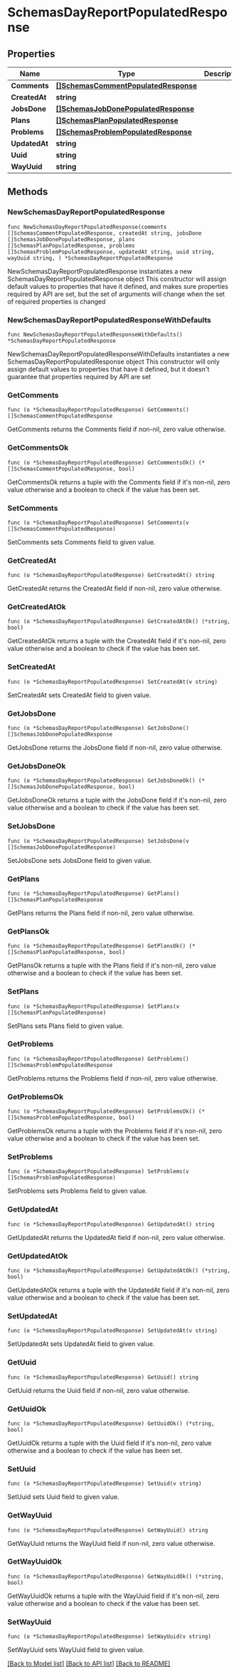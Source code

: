 # SchemasDayReportPopulatedResponse

## Properties

Name | Type | Description | Notes
------------ | ------------- | ------------- | -------------
**Comments** | [**[]SchemasCommentPopulatedResponse**](SchemasCommentPopulatedResponse.md) |  | 
**CreatedAt** | **string** |  | 
**JobsDone** | [**[]SchemasJobDonePopulatedResponse**](SchemasJobDonePopulatedResponse.md) |  | 
**Plans** | [**[]SchemasPlanPopulatedResponse**](SchemasPlanPopulatedResponse.md) |  | 
**Problems** | [**[]SchemasProblemPopulatedResponse**](SchemasProblemPopulatedResponse.md) |  | 
**UpdatedAt** | **string** |  | 
**Uuid** | **string** |  | 
**WayUuid** | **string** |  | 

## Methods

### NewSchemasDayReportPopulatedResponse

`func NewSchemasDayReportPopulatedResponse(comments []SchemasCommentPopulatedResponse, createdAt string, jobsDone []SchemasJobDonePopulatedResponse, plans []SchemasPlanPopulatedResponse, problems []SchemasProblemPopulatedResponse, updatedAt string, uuid string, wayUuid string, ) *SchemasDayReportPopulatedResponse`

NewSchemasDayReportPopulatedResponse instantiates a new SchemasDayReportPopulatedResponse object
This constructor will assign default values to properties that have it defined,
and makes sure properties required by API are set, but the set of arguments
will change when the set of required properties is changed

### NewSchemasDayReportPopulatedResponseWithDefaults

`func NewSchemasDayReportPopulatedResponseWithDefaults() *SchemasDayReportPopulatedResponse`

NewSchemasDayReportPopulatedResponseWithDefaults instantiates a new SchemasDayReportPopulatedResponse object
This constructor will only assign default values to properties that have it defined,
but it doesn't guarantee that properties required by API are set

### GetComments

`func (o *SchemasDayReportPopulatedResponse) GetComments() []SchemasCommentPopulatedResponse`

GetComments returns the Comments field if non-nil, zero value otherwise.

### GetCommentsOk

`func (o *SchemasDayReportPopulatedResponse) GetCommentsOk() (*[]SchemasCommentPopulatedResponse, bool)`

GetCommentsOk returns a tuple with the Comments field if it's non-nil, zero value otherwise
and a boolean to check if the value has been set.

### SetComments

`func (o *SchemasDayReportPopulatedResponse) SetComments(v []SchemasCommentPopulatedResponse)`

SetComments sets Comments field to given value.


### GetCreatedAt

`func (o *SchemasDayReportPopulatedResponse) GetCreatedAt() string`

GetCreatedAt returns the CreatedAt field if non-nil, zero value otherwise.

### GetCreatedAtOk

`func (o *SchemasDayReportPopulatedResponse) GetCreatedAtOk() (*string, bool)`

GetCreatedAtOk returns a tuple with the CreatedAt field if it's non-nil, zero value otherwise
and a boolean to check if the value has been set.

### SetCreatedAt

`func (o *SchemasDayReportPopulatedResponse) SetCreatedAt(v string)`

SetCreatedAt sets CreatedAt field to given value.


### GetJobsDone

`func (o *SchemasDayReportPopulatedResponse) GetJobsDone() []SchemasJobDonePopulatedResponse`

GetJobsDone returns the JobsDone field if non-nil, zero value otherwise.

### GetJobsDoneOk

`func (o *SchemasDayReportPopulatedResponse) GetJobsDoneOk() (*[]SchemasJobDonePopulatedResponse, bool)`

GetJobsDoneOk returns a tuple with the JobsDone field if it's non-nil, zero value otherwise
and a boolean to check if the value has been set.

### SetJobsDone

`func (o *SchemasDayReportPopulatedResponse) SetJobsDone(v []SchemasJobDonePopulatedResponse)`

SetJobsDone sets JobsDone field to given value.


### GetPlans

`func (o *SchemasDayReportPopulatedResponse) GetPlans() []SchemasPlanPopulatedResponse`

GetPlans returns the Plans field if non-nil, zero value otherwise.

### GetPlansOk

`func (o *SchemasDayReportPopulatedResponse) GetPlansOk() (*[]SchemasPlanPopulatedResponse, bool)`

GetPlansOk returns a tuple with the Plans field if it's non-nil, zero value otherwise
and a boolean to check if the value has been set.

### SetPlans

`func (o *SchemasDayReportPopulatedResponse) SetPlans(v []SchemasPlanPopulatedResponse)`

SetPlans sets Plans field to given value.


### GetProblems

`func (o *SchemasDayReportPopulatedResponse) GetProblems() []SchemasProblemPopulatedResponse`

GetProblems returns the Problems field if non-nil, zero value otherwise.

### GetProblemsOk

`func (o *SchemasDayReportPopulatedResponse) GetProblemsOk() (*[]SchemasProblemPopulatedResponse, bool)`

GetProblemsOk returns a tuple with the Problems field if it's non-nil, zero value otherwise
and a boolean to check if the value has been set.

### SetProblems

`func (o *SchemasDayReportPopulatedResponse) SetProblems(v []SchemasProblemPopulatedResponse)`

SetProblems sets Problems field to given value.


### GetUpdatedAt

`func (o *SchemasDayReportPopulatedResponse) GetUpdatedAt() string`

GetUpdatedAt returns the UpdatedAt field if non-nil, zero value otherwise.

### GetUpdatedAtOk

`func (o *SchemasDayReportPopulatedResponse) GetUpdatedAtOk() (*string, bool)`

GetUpdatedAtOk returns a tuple with the UpdatedAt field if it's non-nil, zero value otherwise
and a boolean to check if the value has been set.

### SetUpdatedAt

`func (o *SchemasDayReportPopulatedResponse) SetUpdatedAt(v string)`

SetUpdatedAt sets UpdatedAt field to given value.


### GetUuid

`func (o *SchemasDayReportPopulatedResponse) GetUuid() string`

GetUuid returns the Uuid field if non-nil, zero value otherwise.

### GetUuidOk

`func (o *SchemasDayReportPopulatedResponse) GetUuidOk() (*string, bool)`

GetUuidOk returns a tuple with the Uuid field if it's non-nil, zero value otherwise
and a boolean to check if the value has been set.

### SetUuid

`func (o *SchemasDayReportPopulatedResponse) SetUuid(v string)`

SetUuid sets Uuid field to given value.


### GetWayUuid

`func (o *SchemasDayReportPopulatedResponse) GetWayUuid() string`

GetWayUuid returns the WayUuid field if non-nil, zero value otherwise.

### GetWayUuidOk

`func (o *SchemasDayReportPopulatedResponse) GetWayUuidOk() (*string, bool)`

GetWayUuidOk returns a tuple with the WayUuid field if it's non-nil, zero value otherwise
and a boolean to check if the value has been set.

### SetWayUuid

`func (o *SchemasDayReportPopulatedResponse) SetWayUuid(v string)`

SetWayUuid sets WayUuid field to given value.



[[Back to Model list]](../README.md#documentation-for-models) [[Back to API list]](../README.md#documentation-for-api-endpoints) [[Back to README]](../README.md)


